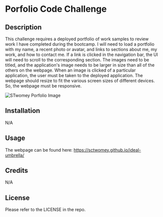 # Porfolio Code Challenge

## Description
This challenge requires a deployed portfolio of work samples to review work I have completed during the bootcamp. I will need to load a portfolio with my name, a recent photo or avatar, and links to sections about me, my work, and how to contact me. If a link is clicked in the navigation bar, the UI will need to scroll to the corresponding section. The images need to be titled, and the application's image needs to be larger in size than all of the others on the webpage. When an image is clicked of a particular application, the user must be taken to the deployed application. The webpage should resize to fit the various screen sizes of different devices. So, the webpage must be responsive.


<img src="assets/images/02-advanced-css-homework-demo.gif" alt="STwomey Porfolio Image" title=" STwomey Portfolio Home Page">

## Installation

N/A

## Usage

The webpage can be found here: https://sctwomey.github.io/ideal-umbrella/

## Credits

N/A

## License

Please refer to the LICENSE in the repo.